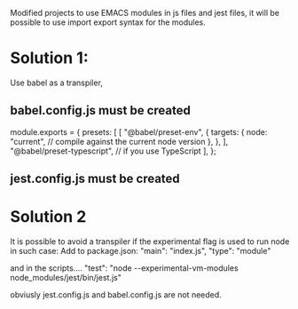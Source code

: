 Modified projects to use EMACS modules in js files and jest files,
it will be possible to use import export syntax for the modules.

# Solution 1:

Use babel as a transpiler,

## babel.config.js must be created

module.exports = {
presets: [
[
"@babel/preset-env",
{
targets: {
node: "current", // compile against the current node version
},
},
],
"@babel/preset-typescript", // if you use TypeScript
],
};

## jest.config.js must be created

# Solution 2

It is possible to avoid a transpiler if the experimental flag is used to run node in such case:
Add to package.json:
"main": "index.js",
"type": "module"

and in the scripts....
"test": "node --experimental-vm-modules node_modules/jest/bin/jest.js"

obviusly jest.config.js and babel.config.js are not needed.

